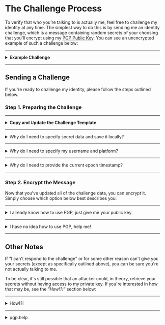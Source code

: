 # The Challenge Process

To verify that who you're talking to is actually me, feel free to challenge my identity at any time. The simplest way to do this is by sending me an identity challenge, which is a message containing random secrets of your choosing that you'll encrypt using my [PGP Public Key](public_key.asc). You can see an unencrypted example of such a challenge below:

---

<details>
  <summary><strong>Example Challenge</strong></summary>

<pre>
I want to verify that you're actually char (@cunjur). Therefore, I've encrypted this message using your public key.

I've chosen a random secret that only you'll be able to reveal by decrypting this message with your access card's private key.

The random secret is simply three randomly generated UUIDs, which I've saved locally so I can verify them later:
<strong>d58a8674-3f8c-41b8-812d-a5ec9fbccf43</strong>
<strong>b1a5976f-8eb5-437f-bc12-fb7b87f14f22</strong>
<strong>d50b0357-8123-4ed8-9bc2-735e2516b754</strong>

Because anyone impersonating you can simply send this message to you and then pass your response to them along to me, please make sure you only respond to this challenge from the following username/platform:
<strong>Discord: @username</strong>

The current epoch time is <strong>1728436676</strong>. I understand that you won't reply to this message if there's too much time between the time this message was encrypted and the time you receive it.

I also understand that if there's malware on my computer at the time of me encrypting this message, it's possible a bad actor may already have the plaintext version of this message.
</pre>
</details>

---

## Sending a Challenge

If you're ready to challenge my identity, please follow the steps outlined below.

### Step 1. Preparing the Challenge

<sub></sub>

---

<details>
<summary><strong>Copy and Update the Challenge Template</strong></summary>

Copy the challenge template below to a notepad or text editor. The data that needs to be updated is in <strong>bold</strong> and is surrounded by asterisks. If you're not sure if you're doing it right, you can always compare your challenge to the "Example Challenge" above.
 
<pre>
I want to verify that you're actually char (@cunjur). Therefore, I've encrypted this message using your public key.

I've chosen a random secret that only you'll be able to reveal by decrypting this message with your access card's private key.

The random secret is simply three randomly generated UUIDs, which I've saved locally so I can verify them later:
<strong>*insert <a href="https://onlinerandomtools.com/generate-random-uuid?count=3">3 Random UUIDs</a> here*</strong> // BE SURE TO SAVE THESE LOCALLY SO YOU CAN VERIFY THEM LATER!

Because anyone impersonating you can simply send this message to you and then pass your response to them along to me, please make sure you only respond to this challenge from the following username/platform:
<strong>*insert your username and platform here*</strong> // If the platform uses a discriminator (user#1234), be sure to include it!

The current epoch time is <strong>*insert <a href="https://www.epochconverter.com/">current epoch time</a>*</strong>. I understand that you won't reply to this message if there's too much time between the time this message was encrypted and the time you receive it.

I also understand that if there's malware on my computer at the time of me encrypting this message, it's possible a bad actor may already have the plaintext version of this message.
</pre>

</details>

---

<details>
<summary>Why do I need to specify secret data and save it locally?</summary>
<br>

Once you encrypt the secret data, it can only be decrypted by my private key. This means that somebody who is pretending to be me won't be able to tell you what the secrets are. I've chosen to use 3 UUIDs because they're simple and because there are a possible 2<sup>122</sup> UUIDs.

The reason you'd save them locally is so you can verify that the secrets I've decrypted are actually the ones you sent to me (thus, verifying my identity).

You can generate [3 Random UUIDs](https://onlinerandomtools.com/generate-random-uuid?count=3). Alternatively, you can use [random.org](https://random.org) for UUID generation, or you can provide any other sufficiently random piece of text.

</details>

---

<details>
<summary>Why do I need to specify my username and platform?</summary>
<br>

If you send a challenge to somebody who is pretending to be me, there would be nothing stopping them from taking your challenge and sending it to me. If that happened, I'd respond to them with the secrets, and they could respond to you with them. To avoid this, I'll only provide the decrypted secrets to the username on the platform provided here.

If this is a platform that uses a username discriminator (e.g. Test#1234), be sure to include your discriminator. If the platform uses a discriminator and you do not provide one, I will not provide you with the decrypted secrets.

</details>

---

<details>
<summary>Why do I need to provide the current epoch timestamp?</summary>
<br>

To ensure that messages aren't [replayed](https://en.wikipedia.org/wiki/Replay_attack), or that an impersonator doesn't make excuses as to why they cannot decrypt the message for a certain period of time:

 - I won't provide decrypted secrets for any message that isn't carrying a timestamp.
 - I may not respond if too much time has passed between the timestamp and the time I receive the message. (We're talking about several hours, not seconds or minutes)

</details>

---

### Step 2. Encrypt the Message

Now that you've updated all of the challenge data, you can encrypt it. Simply choose which option below best describes you:

---

<details><summary>I already know how to use PGP, just give me your public key.</summary>
<br>

Jeez, okay. You can find my public key [here](public_key.asc). Just be sure to save your encrypted message as `challenge.txt` and send it to me on the respective platform. Alternatively, you can send me a link to a [Gist](https://gist.github.com/new).

</details>

---


<details><summary>I have no idea how to use PGP, help me!</summary>
<br>

You can [quickly encrypt your message](https://pgp.help/) using pgp.help, copy my public key from [here](public_key.asc).

**Please don't use this link for anything other than challenges.** If you are sending data that contains PII or other sensitive information, please properly configure PGP locally. **Before entering any text on pgp.help,** please verify that the source code contains the following header, which at the time of writing appears on line 12 and will ensure that your data is not transmitted over the internet:

```
<meta http-equiv="Content-Security-Policy" content="default-src 'none'; script-src 'self'; style-src 'self'; font-src 'self'; img-src 'self';">
```

Once you've verified this, simply copy the data from your notepad or text editor to the "**Message**" section. In the result section, you'll see something like this (but much larger):

```
-----BEGIN PGP MESSAGE-----
Version: OpenPGP.js v1.5.7
Comment: https://pgp.help

wcFMAywoH9voh9j9ARAAjKmuv64sF/uFyPmxgmEkR2Jaul/++22zJsyLxgOt
YsIJMaWwzAkHMasvfTQ0RwW1L3y+5DDhGVKOm9tWTUXqOBtyWcwa+9wGZCF/
y77n+k9/sYVVb
=o3ti
-----END PGP MESSAGE-----
```

Copy the result and save it as `challenge.txt`. Then, send me the challenge.txt file on the respective platform. Alternatively, you can send me a link to a [Gist](https://gist.github.com/new).

</details>

---

## Other Notes

If "I can't respond to the challenge" or for some other reason can't give you your secrets (except as specifically outlined above), you can be sure you're not actually talking to me.

To be clear, it's still possible that an attacker could, in theory, retrieve your secrets without having access to my private key. If you're interested in how that may be, see the _"How!?!"_ section below:

---

<details><summary>How!?!</summary>
<br>

For example, one could attack the UUID generator website I've mentioned. That's possible, but unlikely, and there's not an extremely reliable way to figure out which secrets were actually used in your challenge.

An attacker could go after pgp.help, which would be much more useful than going after the UUID generator website. However, if you check the source code and verify that the Content-Security-Policy is intact, this _should_ stop most attacks. Even so, this attack is easily thwarted by using something such as [Gpg4win](https://www.gpg4win.org/) or another native implementation of PGP.

An attacker could have malware on your device, and would be able to see the data prior to encryption or see the secrets you saved. This is probably the most useful for an attacker, as they'd pick the data up prior to it having been encrypted.

Alternatively, you could have attracted the attention of a nation-state... In which case, what the hell did you do?
</details>

---

<details>
<summary>pgp.help</summary>
<br>

pgp.help is a couple of years old, but it should be fine for a simple challenge use-case such as this.

Please don't use pgp.help for anything other than challenges, though. If you are sending data that contains PII or other sensitive information, please properly configure PGP locally. Before entering any text on pgp.help, please verify that the source code contains the following header, which at the time of writing appears on line 12 and will ensure that your data is not transmitted over the internet:

```
<meta http-equiv="Content-Security-Policy" content="default-src 'none'; script-src 'self'; style-src 'self'; font-src 'self'; img-src 'self';">
```

If you want your challenge to be more secure, then you can encrypt the challenge yourself using [my public key](public_key.asc).

</details>